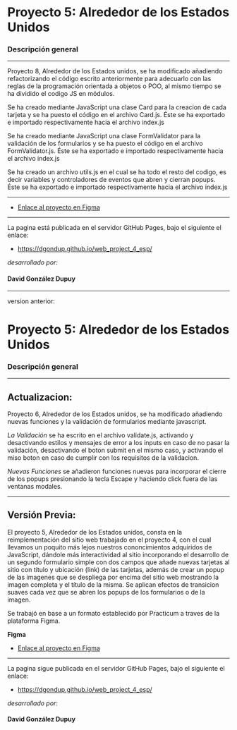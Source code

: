 # Proyecto 5: Alrededor de los Estados Unidos

### Descripción general
----------

Proyecto 8, Alrededor de los Estados unidos, se ha modificado añadiendo refactorizando el código escrito anteriormente para adecuarlo con las reglas de la programación orientada a objetos o POO, al mismo tiempo se ha dividido el codigo JS en módulos.

Se ha creado mediante JavaScript una clase Card para la creacion de cada tarjeta y se ha puesto el código en el archivo Card.js. Éste se ha exportado e importado respectivamente hacia el archivo index.js

Se ha creado mediante JavaScript una clase FormValidator para la validación de los formularios y se ha puesto el código en el archivo FormValidator.js. Éste se ha exportado e importado respectivamente hacia el archivo index.js

Se ha creado un archivo utils.js en el cual se ha todo el resto del codigo, es decir variables y controladores de eventos que abren y cierran popups. Éste se ha exportado e importado respectivamente hacia el archivo index.js

---------

* [Enlace al proyecto en Figma](https://www.figma.com/file/LDMgqWesKpQkIwhOfEBuTS/WEB%2C-Sprint-5%3A-Around-The-U.S.-%7C-desktop-%2B-mobile?node-id=0%3A1)

-------------------

La pagina está publicada en el servidor GitHub Pages, bajo el siguiente el enlace:

* https://dgondup.github.io/web_project_4_esp/

*desarrollado por:*

#### David González Dupuy



-----------------------------------------------------------------------------------

version anterior:

# Proyecto 5: Alrededor de los Estados Unidos

### Descripción general
----------

## Actualizacion:

Proyecto 6, Alrededor de los Estados unidos, se ha modificado añadiendo nuevas funciones y la validación de formularios mediante javascript.

*La Validación* se ha escrito en el archivo validate.js, activando y desactivando estilos y mensajes de error a los inputs en caso de no pasar la validación, desactivando el boton submit en el mismo caso, y activando el miso boton en caso de cumplir con los requisitos de la validacion.

*Nuevas Funciones* se añadieron funciones nuevas para incorporar el cierre de los popups presionando la tecla Escape y haciendo click fuera de las ventanas modales.

---------

## Versión Previa:

El proyecto 5, Alrededor de los Estados unidos, consta en la reimplementación del sitio web trabajado en el proyecto 4, con el cual llevamos un poquito más lejos nuestros cononcimientos adquiridos de JavaScript, dándole más interactividad al sitio incorporando el desarrollo de un segundo formulario simple con dos campos que añade nuevas tarjetas al sitio con título y ubicación (link) de las tarjetas, además de crear un popup de las imagenes que se despliega por encima del sitio web mostrando la imagen completa y el título de la misma. Se aplican efectos de transicion suaves cada vez que se abren los popups de los formularios o de la imagen.

Se trabajó en base a un formato establecido por Practicum a traves de la plataforma Figma.

**Figma**

* [Enlace al proyecto en Figma](https://www.figma.com/file/LDMgqWesKpQkIwhOfEBuTS/WEB%2C-Sprint-5%3A-Around-The-U.S.-%7C-desktop-%2B-mobile?node-id=0%3A1)

-------------------

La pagina sigue publicada en el servidor GitHub Pages, bajo el siguiente el enlace:

* https://dgondup.github.io/web_project_4_esp/

*desarrollado por:*

#### David González Dupuy
